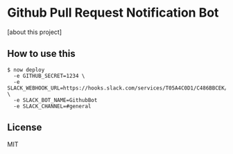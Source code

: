 # Github Pull Request Notification Bot

[about this project]

## How to use this

```
$ now deploy
  -e GITHUB_SECRET=1234 \
  -e SLACK_WEBHOOK_URL=https://hooks.slack.com/services/T05A4C0D1/C486BBCEK/XfJ3D \
  -e SLACK_BOT_NAME=GithubBot
  -e SLACK_CHANNEL=#general
```

## License
MIT